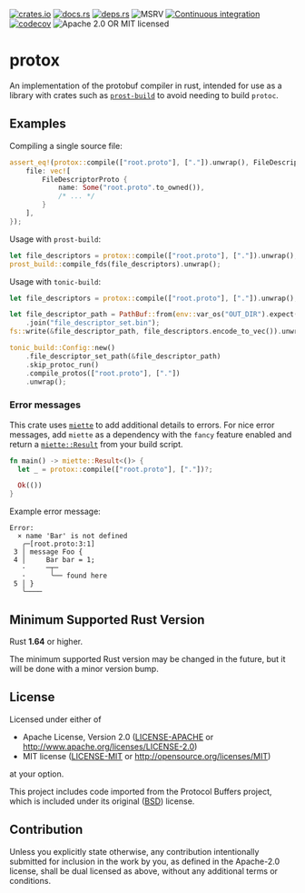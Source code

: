 [![crates.io](https://img.shields.io/crates/v/protox.svg)](https://crates.io/crates/protox/)
[![docs.rs](https://docs.rs/protox/badge.svg)](https://docs.rs/protox/)
[![deps.rs](https://deps.rs/crate/protox/0.5.0/status.svg)](https://deps.rs/crate/protox)
![MSRV](https://img.shields.io/badge/rustc-1.64+-blue.svg)
[![Continuous integration](https://github.com/andrewhickman/protox/actions/workflows/ci.yml/badge.svg)](https://github.com/andrewhickman/protox/actions/workflows/ci.yml)
[![codecov](https://codecov.io/gh/andrewhickman/protox/branch/main/graph/badge.svg?token=9YKHGUUPUX)](https://codecov.io/gh/andrewhickman/protox)
![Apache 2.0 OR MIT licensed](https://img.shields.io/badge/license-Apache2.0%2FMIT-blue.svg)

# protox

An implementation of the protobuf compiler in rust, intended for use as a library with crates such as [`prost-build`](https://crates.io/crates/prost-build) to avoid needing to build `protoc`.

## Examples

Compiling a single source file:

```rust
assert_eq!(protox::compile(["root.proto"], ["."]).unwrap(), FileDescriptorSet {
    file: vec![
        FileDescriptorProto {
            name: Some("root.proto".to_owned()),
            /* ... */
        }
    ],
});
```

Usage with `prost-build`:

```rust
let file_descriptors = protox::compile(["root.proto"], ["."]).unwrap();
prost_build::compile_fds(file_descriptors).unwrap();
```

Usage with `tonic-build`:

```rust
let file_descriptors = protox::compile(["root.proto"], ["."]).unwrap();

let file_descriptor_path = PathBuf::from(env::var_os("OUT_DIR").expect("OUT_DIR not set"))
    .join("file_descriptor_set.bin");
fs::write(&file_descriptor_path, file_descriptors.encode_to_vec()).unwrap();

tonic_build::Config::new()
    .file_descriptor_set_path(&file_descriptor_path)
    .skip_protoc_run()
    .compile_protos(["root.proto"], ["."])
    .unwrap();
```

### Error messages

This crate uses [`miette`](https://crates.io/crates/miette) to add additional details to errors. For nice error messages, add `miette` as a dependency with the `fancy` feature enabled and return a [`miette::Result`](https://docs.rs/miette/latest/miette/type.Result.html) from your build script.

```rust
fn main() -> miette::Result<()> {
  let _ = protox::compile(["root.proto"], ["."])?;

  Ok(())
}
```

Example error message:

```
Error:
  × name 'Bar' is not defined
   ╭─[root.proto:3:1]
 3 │ message Foo {
 4 │     Bar bar = 1;
   ·     ─┬─
   ·      ╰── found here
 5 │ }
   ╰────
```

## Minimum Supported Rust Version

Rust **1.64** or higher.

The minimum supported Rust version may be changed in the future, but it will be
done with a minor version bump.

## License

Licensed under either of

 * Apache License, Version 2.0
   ([LICENSE-APACHE](LICENSE-APACHE) or http://www.apache.org/licenses/LICENSE-2.0)
 * MIT license
   ([LICENSE-MIT](LICENSE-MIT) or http://opensource.org/licenses/MIT)

at your option.

This project includes code imported from the Protocol Buffers project, which is
included under its original ([BSD][2]) license.

[2]: https://github.com/protocolbuffers/protobuf/blob/master/LICENSE

## Contribution

Unless you explicitly state otherwise, any contribution intentionally submitted
for inclusion in the work by you, as defined in the Apache-2.0 license, shall be
dual licensed as above, without any additional terms or conditions.
